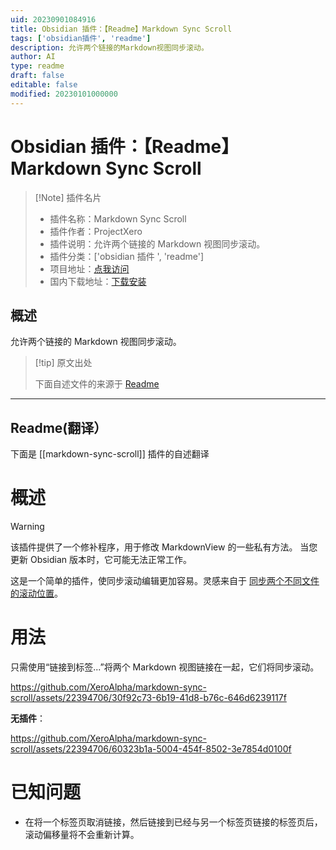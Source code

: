 ```yaml
---
uid: 20230901084916
title: Obsidian 插件：【Readme】Markdown Sync Scroll
tags: ['obsidian插件', 'readme']
description: 允许两个链接的Markdown视图同步滚动。
author: AI
type: readme
draft: false
editable: false
modified: 20230101000000
---
```


# Obsidian 插件：【Readme】Markdown Sync Scroll

> [!Note] 插件名片
> - 插件名称：Markdown Sync Scroll
> - 插件作者：ProjectXero
> - 插件说明：允许两个链接的 Markdown 视图同步滚动。
> - 插件分类：['obsidian 插件 ', 'readme']
> - 项目地址：[点我访问](https://github.com/XeroAlpha/markdown-sync-scroll)
> - 国内下载地址：[下载安装](https://pkmer.cn/products/plugin/pluginMarket/?markdown-sync-scroll)

## 概述

允许两个链接的 Markdown 视图同步滚动。

> [!tip] 原文出处
>
>下面自述文件的来源于 [Readme](https://ghproxy.net/https://raw.githubusercontent.com/XeroAlpha/markdown-sync-scroll/master/README.md)

---

## Readme(翻译）

下面是 [[markdown-sync-scroll]] 插件的自述翻译

# 概述

> [!warning]
> 该插件提供了一个修补程序，用于修改 MarkdownView 的一些私有方法。
> 当您更新 Obsidian 版本时，它可能无法正常工作。

这是一个简单的插件，使同步滚动编辑更加容易。灵感来自于 [同步两个不同文件的滚动位置](https://forum.obsidian.md/t/synchronise-the-scroll-position-of-two-different-files/6569)。

# 用法

只需使用“链接到标签...”将两个 Markdown 视图链接在一起，它们将同步滚动。

<https://github.com/XeroAlpha/markdown-sync-scroll/assets/22394706/30f92c73-6b19-41d8-b76c-646d6239117f>

**无插件**：

<https://github.com/XeroAlpha/markdown-sync-scroll/assets/22394706/60323b1a-5004-454f-8502-3e7854d0100f>

# 已知问题

- 在将一个标签页取消链接，然后链接到已经与另一个标签页链接的标签页后，滚动偏移量将不会重新计算。



